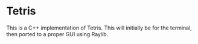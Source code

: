 # Tetris

This is a C++ implementation of Tetris. This will initially be for the terminal, then ported
to a proper GUI using Raylib.
